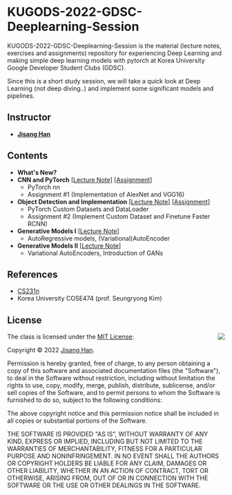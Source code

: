 # KUGODS-2022-GDSC-Deeplearning-Session
KUGODS-2022-GDSC-Deeplearning-Session is the material (lecture notes, exercises and assignments) repository for experiencing Deep Learning and making simple deep learning models with pytorch at Korea University Google Developer Student Clubs (GDSC).

Since this is a short study session, we will take a quick look at Deep Learning (not deep diving..) and implement some significant models and pipelines.

## Instructor
- [**Jisang Han**](https://github.com/ONground-Korea)

## Contents
- **What's New?**
- **CNN and PyTorch** [[Lecture Note]](https://github.com/ONground-Korea/KUGODS-2022-GDSC-Deeplearning-Session/blob/main/Lectures/1102.pdf) [[Assignment]](https://github.com/ONground-Korea/KUGODS-2022-GDSC-Deeplearning-Session/blob/main/Assignments/Assignment1.ipynb)
  - PyTorch nn
  - Assignment #1 (Implementation of AlexNet and VGG16)
- **Object Detection and Implementation** [[Lecture Note]](https://github.com/ONground-Korea/KUGODS-2022-GDSC-Deeplearning-Session/blob/main/Lectures/1109.pdf) [[Assignment]](https://github.com/ONground-Korea/KUGODS-2022-GDSC-Deeplearning-Session/blob/main/Assignments/Assignment2.ipynb)
  - PyTorch Custom Datasets and DataLoader
  - Assignment #2 (Implement Custom Dataset and Finetune Faster RCNN)
- **Generative Models I** [[Lecture Note]](https://github.com/ONground-Korea/KUGODS-2022-GDSC-Deeplearning-Session/blob/main/Lectures/1115.pdf)
  - AutoRegressive models, (Variational)AutoEncoder  
- **Generative Models II** [[Lecture Note]](https://github.com/ONground-Korea/KUGODS-2022-GDSC-Deeplearning-Session/blob/main/Lectures/1122.pdf)
  - Variational AutoEncoders, Introduction of GANs

## References
- [CS231n](https://www.youtube.com/watch?v=vT1JzLTH4G4&list=PLC1qU-LWwrF64f4QKQT-Vg5Wr4qEE1Zxk)
- Korea University COSE474 (prof. Seungryong Kim)

## License

<img align="right" src="http://opensource.org/trademarks/opensource/OSI-Approved-License-100x137.png">

The class is licensed under the [MIT License](http://opensource.org/licenses/MIT):

Copyright &copy; 2022 [Jisang Han](https://github.com/ONground-Korea).

Permission is hereby granted, free of charge, to any person obtaining a copy of this software and associated documentation files (the "Software"), to deal in the Software without restriction, including without limitation the rights to use, copy, modify, merge, publish, distribute, sublicense, and/or sell copies of the Software, and to permit persons to whom the Software is furnished to do so, subject to the following conditions:

The above copyright notice and this permission notice shall be included in all copies or substantial portions of the Software.

THE SOFTWARE IS PROVIDED "AS IS", WITHOUT WARRANTY OF ANY KIND, EXPRESS OR IMPLIED, INCLUDING BUT NOT LIMITED TO THE WARRANTIES OF MERCHANTABILITY, FITNESS FOR A PARTICULAR PURPOSE AND NONINFRINGEMENT. IN NO EVENT SHALL THE AUTHORS OR COPYRIGHT HOLDERS BE LIABLE FOR ANY CLAIM, DAMAGES OR OTHER LIABILITY, WHETHER IN AN ACTION OF CONTRACT, TORT OR OTHERWISE, ARISING FROM, OUT OF OR IN CONNECTION WITH THE SOFTWARE OR THE USE OR OTHER DEALINGS IN THE SOFTWARE.
